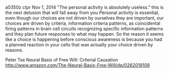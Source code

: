 a0350z ctpr
Nov 1, 2014
"The personal activity is absolutely useless."
this is the next delusion that will fall away from you
Personal activity is essential, even though our choices are not driven by ourselves they are important, our choices are driven by criteria, information criteria patterns, as coincidental firing patterns in brain cell circuits recognizing specific information patterns and they plan future responses to what may happen.
So the reason it seems like a choice is happening before conscious awareness is because you had a planned reaction in your cells that was actually your choice driven by reasons. 

Peter Tse Neural Basis of Free Will: Criterial Causation
http://www.amazon.com/The-Neural-Basis-Free-Will/dp/0262019108 
